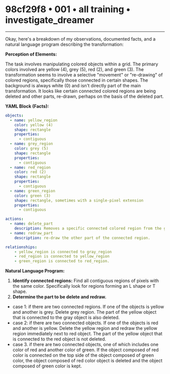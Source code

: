 # 98cf29f8 • 001 • all training • investigate_dreamer

---
Okay, here's a breakdown of my observations, documented facts, and a natural language program describing the transformation:

**Perception of Elements:**

The task involves manipulating colored objects within a grid. The primary colors involved are yellow (4), grey (5), red (2), and green (3).  The transformation seems to involve a selective "movement" or "re-drawing" of colored regions, specifically those connected in certain shapes. The background is always white (0) and isn't directly part of the main transformation. It looks like certain connected colored regions are being deleted and other parts, re-drawn, perhaps on the basis of the deleted part.

**YAML Block (Facts):**



```yaml
objects:
  - name: yellow_region
    color: yellow (4)
    shape: rectangle
    properties:
      - contiguous
  - name: grey_region
    color: grey (5)
    shape: rectangle
    properties:
      - contiguous
  - name: red_region
    color: red (2)
    shape: rectangle
    properties:
      - contiguous
  - name: green_region
    color: green (3)
    shape: rectangle, sometimes with a single-pixel extension
    properties:
      - contiguous

actions:
  - name: delete_part
    description: Removes a specific connected colored region from the grid.
  - name: redraw_part
    description: re-draw the other part of the connected region.

relationships:
    - yellow_region is connected to gray_region
    - red_region is connected to yellow_region
    - green_region is connected to red_region.
```



**Natural Language Program:**

1.  **Identify connected regions:** Find all contiguous regions of pixels with the same color. Specifically look for regions forming an L shape or T shape.
2. **Determine the part to be delete and redraw.**
  - case 1: if there are two connected regions. If one of the objects is yellow and
    another is grey. Delete grey region. The part of the yellow object that
    is connected to the gray object is also deleted.
  - case 2: if there are two connected objects. If one of the objects is red and
    another is yellow. Delete the yellow region and redraw the yellow region
    immediately next to red object. The part of the yellow object that is
    connected to the red object is not deleted.
  - case 3. if there are two connected objects, one of which includes one color
    of red and another color of green. If the object composed of red color is
    connected on the top side of the object composed of green color, the
    object composed of red color object is deleted and the object composed of
    green color is kept.


